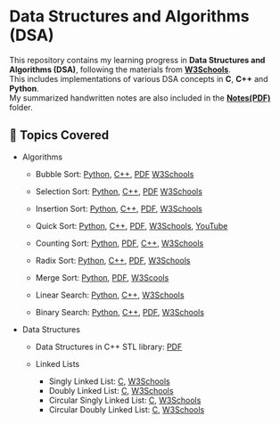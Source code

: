 # Data Structures and Algorithms (DSA)

This repository contains my learning progress in **Data Structures and Algorithms (DSA)**, following the materials from [**W3Schools**](https://www.w3schools.com/dsa/index.php).  
This includes implementations of various DSA concepts in **C**, **C++** and **Python**.  
My summarized handwritten notes are also included in the [**Notes(PDF)**](/Notes(PDF)/) folder.


## 📌 Topics Covered

- Algorithms
  - Bubble Sort: [Python](/Python/bubble_sort.py), [C++](CPP/bubbleSort.cpp), [PDF](/Notes(PDF)/BubbleSort.pdf) [W3Schools](https://www.w3schools.com/dsa/dsa_algo_bubblesort.php)
  
  - Selection Sort: [Python](/Python/selection_sort.py), [C++](CPP/selectionSort.cpp), [PDF](/Notes(PDF)/SelectionSort.pdf) [W3Schools](https://www.w3schools.com/dsa/dsa_algo_selectionsort.php)
  
  - Insertion Sort: [Python](/Python/insertion_sort.py), [C++](/CPP/insertionSort.cpp), [PDF](/Notes(PDF)/InsertionSort.pdf), [W3Schools](https://www.w3schools.com/dsa/dsa_algo_insertionsort.php)
  
  - Quick Sort: [Python](/Python/bubble_sort.py), [C++](CPP/quickSort.cpp), [PDF](/Notes(PDF)/QuickSort.pdf), [W3Schools](https://www.w3schools.com/dsa/dsa_algo_quicksort.php), [YouTube](https://www.youtube.com/watch?v=WprjBK0p6rw)

  - Counting Sort: [Python](/Python/counting_sort.py), [PDF](/Notes(PDF)/CountingSort.pdf), [C++](/CPP/countingSort.cpp), [W3Schools](https://www.w3schools.com/dsa/dsa_algo_countingsort.php)
  
  - Radix Sort: [Python](/Python/radix_sort.py), [C++](/CPP/radixSort.cpp), [PDF](/Notes(PDF)/RadixSort.pdf), [W3Schools](https://www.w3schools.com/dsa/dsa_algo_radixsort.php)

  - Merge Sort: [Python](/Python/merge_sort.py), [PDF](/Notes(PDF)/MergeSort.pdf), [W3Scools](https://www.w3schools.com/dsa/dsa_algo_mergesort.php)

  - Linear Search: [Python](/Python/linear_search.py), [C++](/CPP/linearSearch.cpp), [W3Schools](https://www.w3schools.com/dsa/dsa_algo_linearsearch.php)

  - Binary Search: [Python](/Python/binary_search.py), [C++](/CPP/binarySearch.cpp), [PDF](/Notes(PDF)/BinarySearch.pdf), [W3Schools](https://www.w3schools.com/dsa/dsa_algo_binarysearch.php)

- Data Structures
  - Data Structures in C++ STL library: [PDF](/Notes(PDF)/STL.pdf)

  - Linked Lists
    - Singly Linked List: [C](/C/singlyLinkedList.c), [W3Schools](https://www.w3schools.com/dsa/dsa_data_linkedlists_types.php#:~:text=Singly%20Linked%20List%20Implementation)
    - Doubly Linked List: [C](/C/doublyLInkedList.c), [W3Schools](https://www.w3schools.com/dsa/dsa_data_linkedlists_types.php#:~:text=Doubly%20Linked%20List%20Implementation)
    - Circular Singly Linked List: [C](/C/circularSinglyLinkedList.c), [W3Schools](https://www.w3schools.com/dsa/dsa_data_linkedlists_types.php#:~:text=Circular%20Singly%20Linked%20List%20Implementation)
    - Circular Doubly Linked List: [C](/C/circularDoublyLinkedList.c), [W3Schools](https://www.w3schools.com/dsa/dsa_data_linkedlists_types.php#:~:text=Circular%20Doubly%20Linked%20List%20Implementation)
